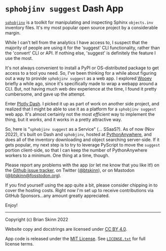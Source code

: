 # `sphobjinv suggest` Dash App

[`sphobjinv`][soi docs] is a toolkit for manipulating and inspecting Sphinx
`objects.inv` inventory files. It's my most popular open source project by a
considerable margin.

While I can't tell from the analytics I have access to, I suspect that the
majority of people are using it for the 'suggest' CLI functionality, rather than
the 'convert' CLI or API. If nothing else, 'suggest' is definitely the feature I
use the most.

It's not always convenient to install a PyPI or OS-distributed package to get
access to a tool you need. So, I've been thinking for a while about figuring out
a way to provide `sphobjinv suggest` as a web app. I explored
[Wooey][wooey docs] briefly a while ago, since it's specifically made to wrap a
webapp around a CLI. But, not having much web dev experience at the time, I
found it pretty cumbersome, and gave up the attempt.

Enter [Plotly Dash][dash docs]. I picked it up as part of work on another side
project, and realized that I might be able to use it as a platform for a
`sphobjinv suggest` web app. It's almost certainly not the most *efficient* way
to implement the thing, but it *works*, and it works in a pretty attractive way.

So, here is "`sphobjinv suggest` as a Service" (... SSaaS?). As of now (Nov
2022), it's built on Dash and `sphobjinv`, hosted at
[PythonAnywhere][pythonanywhere], and does all of the inventory downloading and
object searching server-side. If it gets popular, my next step is to try to
leverage PyScript to move the `suggest` portion client-side, so that I can keep
the number of PythonAnywhere workers to a minimum. One thing at a time, though.

Please report any problems with the app (or let me know that you like it!) on
the [Github issue tracker][issue tracker], on Twitter ([@btskinn][twitter]), or
on Mastodon ([@btskinn@fosstodon.org][mastodon]).

If you find yourself using the app quite a bit, please consider chipping in to
cover the hosting costs. Right now I'm set up to receive contributions via
GitHub Sponsors...any amount greatly appreciated.

Enjoy!


----

Copyright (c) Brian Skinn 2022

Website copy and docstrings are licensed under [CC BY 4.0][CC BY].

App code is released under the [MIT License][MIT License]. See [`LICENSE.txt`][GH License] for full license terms.



[CC BY]: http://creativecommons.org/licenses/by/4.0/
[dash docs]: https://plotly.com/dash/
[GH License]: https://github.com/bskinn/soi-app/blob/main/LICENSE.txt
[issue tracker]: https://github.com/bskinn/soi-app/issues
[mastodon]: https://fosstodon.org/@btskinn
[MIT License]: https://opensource.org/licenses/MIT
[pythonanywhere]: https://pythonanywhere.com
[soi docs]: https://sphobjinv.readthedocs.io/en/stable
[soi repo]: https://github.com/bskinn/sphobjinv
[twitter]: https://twitter.com/btskinn
[wooey docs]: https://wooey.readthedocs.io/en/latest/
